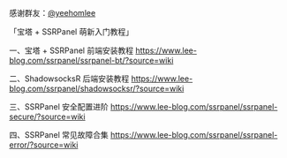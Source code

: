 感谢群友：[@yeehomlee](https://github.com/yeehomlee)

「宝塔 + SSRPanel 萌新入门教程」

一、宝塔 + SSRPanel 前端安装教程
https://www.lee-blog.com/ssrpanel/ssrpanel-bt/?source=wiki

二、ShadowsocksR 后端安装教程
https://www.lee-blog.com/ssrpanel/shadowsocksr/?source=wiki

三、SSRPanel 安全配置进阶
https://www.lee-blog.com/ssrpanel/ssrpanel-secure/?source=wiki

四、SSRPanel 常见故障合集
https://www.lee-blog.com/ssrpanel/ssrpanel-error/?source=wiki
